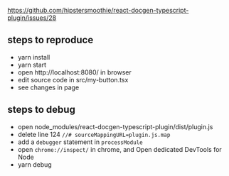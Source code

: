https://github.com/hipstersmoothie/react-docgen-typescript-plugin/issues/28

## steps to reproduce

* yarn install
* yarn start
* open http://localhost:8080/ in browser
* edit source code in src/my-button.tsx
* see changes in page
   
## steps to debug

* open node_modules/react-docgen-typescript-plugin/dist/plugin.js
* delete line 124 `//# sourceMappingURL=plugin.js.map`
* add a `debugger` statement in `processModule`
* open `chrome://inspect/` in chrome, and Open dedicated DevTools for Node
* yarn debug
